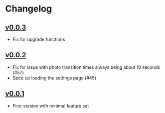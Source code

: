 # Changelog

## [v0.0.3](https://github.com/Matthewar/snekframe/releases/tag/v0.0.3)
- Fix for upgrade functions

## [v0.0.2](https://github.com/Matthewar/snekframe/releases/tag/v0.0.2)
- Fix for issue with photo transition times always being about 10 seconds (#57)
- Sped up loading the settings page (#45)

## [v0.0.1](https://github.com/Matthewar/snekframe/releases/tag/v0.0.1)
- First version with minimal feature set
